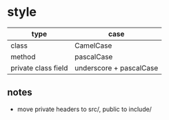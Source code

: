 # style

| type                | case                    |
| ---                 | ---                     |
| class               | CamelCase               |
| method              | pascalCase              |
| private class field | underscore + pascalCase |

## notes
+ move private headers to src/, public to include/
